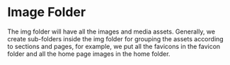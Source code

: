 # Image Folder

The img folder will have all the images and media assets. Generally, we create sub-folders inside the img folder for grouping the assets according to sections and pages, for example, we put all the favicons in the favicon folder and all the home page images in the home folder.